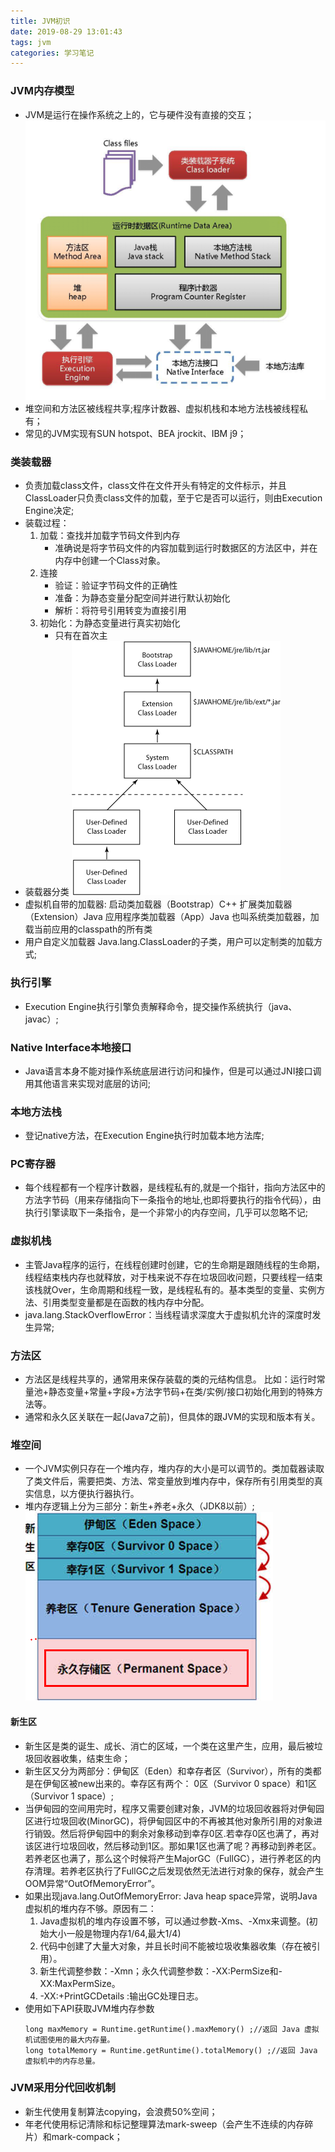 ```yaml
---
title: JVM初识
date: 2019-08-29 13:01:43
tags: jvm
categories: 学习笔记
---
```

### JVM内存模型
- JVM是运行在操作系统之上的，它与硬件没有直接的交互；
![JVM模型](/imgss/jvm.png)
- 堆空间和方法区被线程共享;程序计数器、虚拟机栈和本地方法栈被线程私有；
- 常见的JVM实现有SUN hotspot、BEA jrockit、IBM j9；

### 类装载器
- 负责加载class文件，class文件在文件开头有特定的文件标示，并且ClassLoader只负责class文件的加载，至于它是否可以运行，则由Execution Engine决定;
- 装载过程：
	1. 加载：查找并加载字节码文件到内存
		- 准确说是将字节码文件的内容加载到运行时数据区的方法区中，并在内存中创建一个Class对象。
	2. 连接
		- 验证：验证字节码文件的正确性
		- 准备：为静态变量分配空间并进行默认初始化
		- 解析：将符号引用转变为直接引用
	3. 初始化：为静态变量进行真实初始化
		- 只有在首次主
- 装载器分类
![ClassLoader继承](/imgss/classloader.png)
- 虚拟机自带的加载器:
	启动类加载器（Bootstrap）C++
	扩展类加载器（Extension）Java
	应用程序类加载器（App）Java
	也叫系统类加载器，加载当前应用的classpath的所有类
- 用户自定义加载器  Java.lang.ClassLoader的子类，用户可以定制类的加载方式;

### 执行引擎
- Execution Engine执行引擎负责解释命令，提交操作系统执行（java、javac）;

### Native Interface本地接口
- Java语言本身不能对操作系统底层进行访问和操作，但是可以通过JNI接口调用其他语言来实现对底层的访问;

### 本地方法栈
- 登记native方法，在Execution Engine执行时加载本地方法库;

### PC寄存器
- 每个线程都有一个程序计数器，是线程私有的,就是一个指针，指向方法区中的方法字节码（用来存储指向下一条指令的地址,也即将要执行的指令代码），由执行引擎读取下一条指令，是一个非常小的内存空间，几乎可以忽略不记;

### 虚拟机栈
- 主管Java程序的运行，在线程创建时创建，它的生命期是跟随线程的生命期，线程结束栈内存也就释放，对于栈来说不存在垃圾回收问题，只要线程一结束该栈就Over，生命周期和线程一致，是线程私有的。基本类型的变量、实例方法、引用类型变量都是在函数的栈内存中分配。
- java.lang.StackOverflowError：当线程请求深度大于虚拟机允许的深度时发生异常;

### 方法区
- 方法区是线程共享的，通常用来保存装载的类的元结构信息。
比如：运行时常量池+静态变量+常量+字段+方法字节码+在类/实例/接口初始化用到的特殊方法等。
- 通常和永久区关联在一起(Java7之前)，但具体的跟JVM的实现和版本有关。

### 堆空间
- 一个JVM实例只存在一个堆内存，堆内存的大小是可以调节的。类加载器读取了类文件后，需要把类、方法、常变量放到堆内存中，保存所有引用类型的真实信息，以方便执行器执行。
- 堆内存逻辑上分为三部分：新生+养老+永久（JDK8以前）;
![堆空间模型](/imgss/heap.png)
#### 新生区
- 新生区是类的诞生、成长、消亡的区域，一个类在这里产生，应用，最后被垃圾回收器收集，结束生命；
- 新生区又分为两部分：伊甸区（Eden）和幸存者区（Survivor），所有的类都是在伊甸区被new出来的。幸存区有两个： 0区（Survivor 0 space）和1区（Survivor 1 space）;
- 当伊甸园的空间用完时，程序又需要创建对象，JVM的垃圾回收器将对伊甸园区进行垃圾回收(MinorGC)，将伊甸园区中的不再被其他对象所引用的对象进行销毁。然后将伊甸园中的剩余对象移动到幸存0区.若幸存0区也满了，再对该区进行垃圾回收，然后移动到1区。那如果1区也满了呢？再移动到养老区。若养老区也满了，那么这个时候将产生MajorGC（FullGC），进行养老区的内存清理。若养老区执行了FullGC之后发现依然无法进行对象的保存，就会产生OOM异常“OutOfMemoryError”。
- 如果出现java.lang.OutOfMemoryError: Java heap space异常，说明Java虚拟机的堆内存不够。原因有二：
	1. Java虚拟机的堆内存设置不够，可以通过参数-Xms、-Xmx来调整。(初始大小一般是物理内存1/64,最大1/4)
	2. 代码中创建了大量大对象，并且长时间不能被垃圾收集器收集（存在被引用）。
	3. 新生代调整参数：-Xmn；永久代调整参数：-XX:PermSize和-XX:MaxPermSize。
	4. -XX:+PrintGCDetails  :输出GC处理日志。
- 使用如下API获取JVM堆内存参数
	```
	long maxMemory = Runtime.getRuntime().maxMemory() ;//返回 Java 虚拟机试图使用的最大内存量。
	long totalMemory = Runtime.getRuntime().totalMemory() ;//返回 Java 虚拟机中的内存总量。
	```
### JVM采用分代回收机制
- 新生代使用复制算法copying，会浪费50%空间；
- 年老代使用标记清除和标记整理算法mark-sweep（会产生不连续的内存碎片）和mark-compack；


